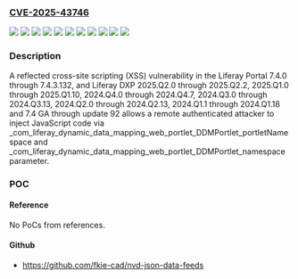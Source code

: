 ### [CVE-2025-43746](https://cve.mitre.org/cgi-bin/cvename.cgi?name=CVE-2025-43746)
![](https://img.shields.io/static/v1?label=Product&message=DXP&color=blue)
![](https://img.shields.io/static/v1?label=Product&message=Portal&color=blue)
![](https://img.shields.io/static/v1?label=Version&message=2024.Q1.1%20&color=brightgreen)
![](https://img.shields.io/static/v1?label=Version&message=2024.Q2.0%20&color=brightgreen)
![](https://img.shields.io/static/v1?label=Version&message=2024.Q3.0%20&color=brightgreen)
![](https://img.shields.io/static/v1?label=Version&message=2024.Q4.0%20&color=brightgreen)
![](https://img.shields.io/static/v1?label=Version&message=2025.Q1.0%20&color=brightgreen)
![](https://img.shields.io/static/v1?label=Version&message=2025.Q2.0%20&color=brightgreen)
![](https://img.shields.io/static/v1?label=Version&message=7.4.0%20&color=brightgreen)
![](https://img.shields.io/static/v1?label=Version&message=7.4.13%20&color=brightgreen)
![](https://img.shields.io/static/v1?label=Vulnerability&message=CWE-79%3A%20Cross-site%20Scripting&color=brightgreen)

### Description

A reflected cross-site scripting (XSS) vulnerability in the Liferay Portal 7.4.0 through 7.4.3.132, and Liferay DXP 2025.Q2.0 through 2025.Q2.2, 2025.Q1.0 through 2025.Q1.10, 2024.Q4.0 through 2024.Q4.7, 2024.Q3.0 through 2024.Q3.13, 2024.Q2.0 through 2024.Q2.13, 2024.Q1.1 through 2024.Q1.18 and 7.4 GA through update 92 allows a remote authenticated attacker to inject JavaScript code via _com_liferay_dynamic_data_mapping_web_portlet_DDMPortlet_portletNamespace and _com_liferay_dynamic_data_mapping_web_portlet_DDMPortlet_namespace parameter.

### POC

#### Reference
No PoCs from references.

#### Github
- https://github.com/fkie-cad/nvd-json-data-feeds

